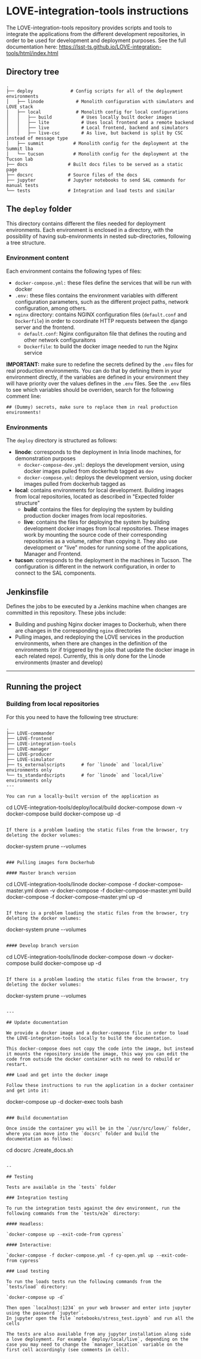 # LOVE-integration-tools instructions

The LOVE-integration-tools repository provides scripts and tools to integrate the applications from the different development repositories, in order to be used for development and deployment purposes.
See the full documentation here: https://lsst-ts.github.io/LOVE-integration-tools/html/index.html

## Directory tree

```
.
├── deploy              # Config scripts for all of the deployment environments
│   ├── linode            # Monolith configuration with simulators and LOVE stack
│   ├── local             # Monolith config for local configurations
│   │   ├── build           # Uses locally built docker images
│   │   ├── lite            # Uses local frontend and a remote backend
│   │   ├── live            # Local frontend, backend and simulators
│   │   ├── live-csc        # As live, but backend is split by CSC instead of message type
│   ├── summit           # Monolith config for the deployment at the Summit lba
│   └── tucson           # Monolith config for the deployment at the Tucson lab
├── docs               # Built docs files to be served as a static page
├── docsrc             # Source files of the docs
├── jupyter            # Jupyter notebooks to send SAL commands for manual tests
└── tests              # Integration and load tests and similar
```

## The `deploy` folder

This directory contains different the files needed for deployment environments. Each environment is enclosed in a directory, with the possibility of having sub-environments in nested sub-directories, following a tree structure.

### Environment content

Each environment contains the following types of files:

- `docker-compose.yml:` these files define the services that will be run with docker
- `.env:` these files contains the environment variables with different configuration parameters, such as the different project paths, network configuration, among others.
- `nginx` directory: contains NGINX configuration files (`default.conf` and `Dockerfile`) in order to coordinate HTTP requests between the django server and the frontend.
  - `default.conf`: Nginx configuraiton file that defines the routing and other network configuraitons
  - `Dockerfile`: to build the docker image needed to run the Nginx service

**IMPORTANT:** make sure to redefine the secrets defined by the `.env` files for real production environments. You can do that by defining them in your environment directly, if the variables are defined in your environment they will have priority over the values defines in the `.env` files. See the `.env` files to see which variables should be overriden, search for the following comment line:

`## (Dummy) secrets, make sure to replace them in real production environments!`

### Environments

The `deploy` directory is structured as follows:

- **linode**: corresponds to the deployment in Inria linode machines, for demonstration purposes
  - `docker-compose-dev.yml`: deploys the development version, using docker images pulled from dockerhub tagged as `dev`
  - `docker-compose.yml`: deploys the development version, using docker images pulled from dockerhub tagged as
- **local**: contains environments for local development. Building images from local repositories, located as described in "Expected folder structure"
  - **build**: contains the files for deploying the system by building production docker images from local repositories.
  - **live**: contains the files for deploying the system by building development docker images from local repositories. These images work by mounting the source code of their corresponding repositories as a volume, rather than copying it. They also use development or "live" modes for running some of the applications, Manager and Frontend.
- **tucson**: corresponds to the deployment in the machines in Tucson. The configuration is different in the network configuration, in order to connect to the SAL components.

## Jenkinsfile

Defines the jobs to be executed by a Jenkins machine when changes are committed in this repository. These jobs include:

- Building and pushing Nginx docker images to Dockerhub, when there are changes in the corresponding `nginx` directories
- Pulling images, and redeploying the LOVE services in the production environments, when there are changes in the definition of the environments (or if triggered by the jobs that update the docker image in each related repo). Currently, this is only done for the Linode environments (master and develop)

---

## Running the project

### Building from local repositories


For this you need to have the following tree structure:
```
.
├── LOVE-commander
├── LOVE-frontend
├── LOVE-integration-tools
├── LOVE-manager
├── LOVE-producer
├── LOVE-simulator
├── ts_externalscripts      # for `linode` and `local/live` environments only
└── ts_standardscripts      # for `linode` and `local/live` environments only
---

You can run a locally-built version of the application as

```
cd LOVE-integration-tools/deploy/local/build
docker-compose down -v
docker-compose build
docker-compose up -d
```

If there is a problem loading the static files from the browser, try deleting the docker volumes:

```
docker-system prune --volumes
```

### Pulling images form Dockerhub

#### Master branch version

```
cd LOVE-integration-tools/linode
docker-compose -f docker-compose-master.yml down -v
docker-compose -f docker-compose-master.yml build
docker-compose -f docker-compose-master.yml up -d
```

If there is a problem loading the static files from the browser, try deleting the docker volumes:

```
docker-system prune --volumes
```

#### Develop branch version

```
cd LOVE-integration-tools/linode
docker-compose down -v
docker-compose build
docker-compose up -d
```

If there is a problem loading the static files from the browser, try deleting the docker volumes:

```
docker-system prune --volumes
```

---

## Update documentation

We provide a docker image and a docker-compose file in order to load the LOVE-integration-tools locally to build the documentation.

This docker-compose does not copy the code into the image, but instead it mounts the repository inside the image, this way you can edit the code from outside the docker container with no need to rebuild or restart.

### Load and get into the docker image

Follow these instructions to run the application in a docker container and get into it:

```
docker-compose up -d
docker-exec tools bash
```

### Build documentation

Once inside the container you will be in the `/usr/src/love/` folder, where you can move into the `docsrc` folder and build the documentation as follows:

```
cd docsrc
./create_docs.sh
```

--

## Testing

Tests are available in the `tests` folder

### Integration testing

To run the integration tests against the dev environment, run the following commands from the `tests/e2e` directory:

#### Headless:

`docker-compose up --exit-code-from cypress`

#### Interactive:

`docker-compose -f docker-compose.yml -f cy-open.yml up --exit-code-from cypress`

### Load testing

To run the loads tests run the following commands from the `tests/load` directory:

`docker-compose up -d`

Then open `localhost:1234` on your web browser and enter into jupyter using the password `jupyter`.
In jupyter open the file `notebooks/stress_test.ipynb` and run all the cells

The tests are also available from any jupyter installation along side a love deployment. For example `deploy/local/live`, depending on the case you may need to change the `manager_location` variable on the first cell accordingly (see comments in cell).
